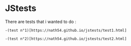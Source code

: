 # JStests

There are tests that i wanted to do :

    -(test n°1)[https://nath54.github.io/jstests/test1.html]
    
    -(test n°2)[https://nath54.github.io/jstests/test2.html]
    

